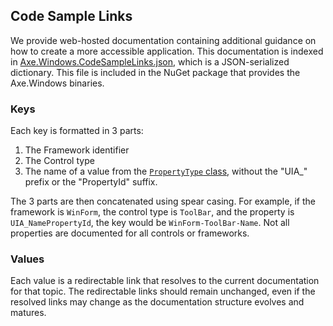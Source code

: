 <!-- Copyright (c) Microsoft Corporation. All rights reserved.
     Licensed under the MIT License. -->

## Code Sample Links

We provide web-hosted documentation containing additional guidance on how to create a more accessible application. This documentation is indexed in [Axe.Windows.CodeSampleLinks.json](../Desktop/Resources/Axe.Windows.CodeSampleLinks.json), which is a JSON-serialized dictionary. This file is included in the NuGet package that provides the Axe.Windows binaries.

### Keys
Each key is formatted in 3 parts:
1. The Framework identifier
2. The Control type
3. The name of a value from the [`PropertyType` class](https://github.com/microsoft/axe-windows/blob/main/src/Core/Types/PropertyType.cs#L16), without the "UIA_" prefix or the "PropertyId" suffix.

The 3 parts are then concatenated using spear casing. For example, if the framework is `WinForm`, the control type is `ToolBar`, and the property is `UIA_NamePropertyId`, the key would be `WinForm-ToolBar-Name`. Not all properties are documented for all controls or frameworks.

### Values
Each value is a redirectable link that resolves to the current documentation for that topic. The redirectable links should remain unchanged, even if the resolved links may change as the documentation structure evolves and matures.
